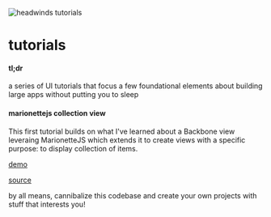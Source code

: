 ![headwinds tutorials](http://www.headwinds.net/images/tutorials.png)

tutorials
=========

#### tl;dr

a series of UI tutorials that focus a few foundational elements about building large apps without putting you to sleep

#### marionettejs collection view 

This first tutorial builds on what I've learned about a Backbone view leveraing MarionetteJS which extends it to create views with a specific purpose: to display collection of items.

[demo](http://www.headwinds.net/projects/tutorials/marionettejs/marionettejs-collection-view/)

[source](https://github.com/headwinds/tutorials/tree/master/marionettejs/marionettejs-collection-view)

by all means, cannibalize this codebase and create your own projects with stuff that interests you! 
